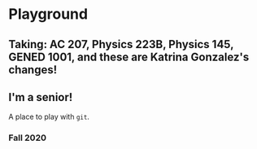 # Playground

## Taking: AC 207, Physics 223B, Physics 145, GENED 1001, and these are Katrina Gonzalez's changes!
## I'm a senior!

A place to play with `git`.

### Fall 2020
